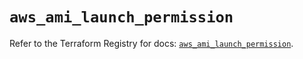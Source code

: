 # `aws_ami_launch_permission`

Refer to the Terraform Registry for docs: [`aws_ami_launch_permission`](https://registry.terraform.io/providers/hashicorp/aws/5.87.0/docs/resources/ami_launch_permission).
